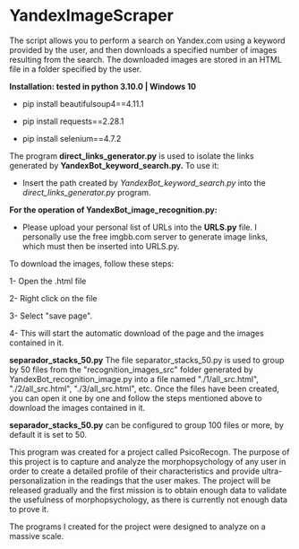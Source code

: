 # YandexImageScraper
The script allows you to perform a search on Yandex.com using a keyword provided by the user, and then downloads a specified number of images resulting from the search. The downloaded images are stored in an HTML file in a folder specified by the user.

**Installation: tested in python 3.10.0 | Windows 10**

- pip install beautifulsoup4==4.11.1

- pip install requests==2.28.1

- pip install selenium==4.7.2

The program **direct_links_generator.py** is used to isolate the links generated by **YandexBot_keyword_search.py.** To use it:
- Insert the path created by *YandexBot_keyword_search.py* into the *direct_links_generator.py* program.

**For the operation of YandexBot_image_recognition.py:**
- Please upload your personal list of URLs into the **URLS.py** file. I personally use the free imgbb.com server to generate image links, which must then be inserted into URLS.py.

To download the images, follow these steps:

1- Open the .html file

2- Right click on the file

3- Select "save page".

4- This will start the automatic download of the page and the images contained in it.

**separador_stacks_50.py**
The file separator_stacks_50.py is used to group by 50 files from the "recognition_images_src" folder generated by YandexBot_recognition_image.py into a file named "./1/all_src.html", "./2/all_src.html", "./3/all_src.html", etc. Once the files have been created, you can open it one by one and follow the steps mentioned above to download the images contained in it.

**separador_stacks_50.py** can be configured to group 100 files or more, by default it is set to 50.


This program was created for a project called PsicoRecogn. The purpose of this project is to capture and analyze the morphopsychology of any user in order to create a detailed profile of their characteristics and provide ultra-personalization in the readings that the user makes. The project will be released gradually and the first mission is to obtain enough data to validate the usefulness of morphopsychology, as there is currently not enough data to prove it.

The programs I created for the project were designed to analyze on a massive scale.
